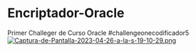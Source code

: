 # Encriptador-Oracle
Primer Challeger de Curso Oracle
#challengeonecodificador5
[![Captura-de-Pantalla-2023-04-26-a-la-s-19-10-29.png](https://i.postimg.cc/DyZWvrCx/Captura-de-Pantalla-2023-04-26-a-la-s-19-10-29.png)](https://postimg.cc/NL3GbHvX)
